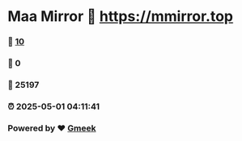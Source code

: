 # Maa Mirror :link: https://mmirror.top 
### :page_facing_up: [10](https://mmirror.top/tag.html) 
### :speech_balloon: 0 
### :hibiscus: 25197 
### :alarm_clock: 2025-05-01 04:11:41 
### Powered by :heart: [Gmeek](https://github.com/Meekdai/Gmeek)
